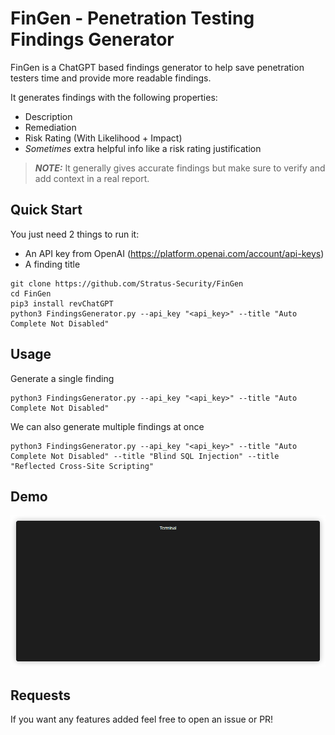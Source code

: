 # FinGen - Penetration Testing Findings Generator
FinGen is a ChatGPT based findings generator to help save penetration testers time and provide more readable findings.

It generates findings with the following properties:
- Description
- Remediation
- Risk Rating (With Likelihood + Impact)
- _Sometimes_ extra helpful info like a risk rating justification
> **_NOTE:_**  It generally gives accurate findings but make sure to verify and add context in a real report.

## Quick Start
You just need 2 things to run it:
- An API key from OpenAI (https://platform.openai.com/account/api-keys)
- A finding title

```
git clone https://github.com/Stratus-Security/FinGen
cd FinGen
pip3 install revChatGPT
python3 FindingsGenerator.py --api_key "<api_key>" --title "Auto Complete Not Disabled"
```

## Usage
Generate a single finding
```
python3 FindingsGenerator.py --api_key "<api_key>" --title "Auto Complete Not Disabled" 
```

We can also generate multiple findings at once
```
python3 FindingsGenerator.py --api_key "<api_key>" --title "Auto Complete Not Disabled" --title "Blind SQL Injection" --title "Reflected Cross-Site Scripting" 
```

## Demo
![Demo GIF](demo.gif)

## Requests
If you want any features added feel free to open an issue or PR!